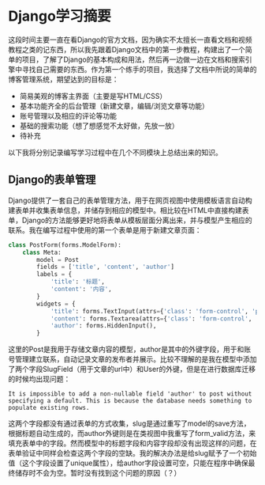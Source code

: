 # Django学习摘要

这段时间主要一直在看Django的官方文档，因为确实不太擅长一直看文档和视频教程之类的记东西，所以我先跟着Django文档中的第一步教程，构建出了一个简单的项目，了解了Django的基本构成和用法，然后再一边做一边在文档和搜索引擎中寻找自己需要的东西。作为第一个练手的项目，我选择了文档中所说的简单的博客管理系统，期望达到的目标是：

- 简易美观的博客主界面（主要是写HTML/CSS）
- 基本功能齐全的后台管理（新建文章，编辑/浏览文章等功能）
- 账号管理以及相应的评论等功能
- 基础的搜索功能（想了想感觉不太好做，先放一放）
- 待补充

以下我将分别记录编写学习过程中在几个不同模块上总结出来的知识。

## Django的表单管理

Django提供了一套自己的表单管理方法，用于在网页视图中使用模板语言自动构建表单并收集表单信息，并储存到相应的模型中。相比较在HTML中直接构建表单，Django的方法能够更好地将表单从模板层面分离出来，并与模型产生相应的联系。我在编写过程中使用的第一个表单是用于新建文章页面：

```Python
class PostForm(forms.ModelForm):
    class Meta:
        model = Post
        fields = ['title', 'content', 'author']
        labels = {
            'title': '标题',
            'content': '内容',
        }
        widgets = {
            'title': forms.TextInput(attrs={'class': 'form-control', 'placeholder': '请输入标题'}),
            'content': forms.Textarea(attrs={'class': 'form-control', 'placeholder': '支持Markdown语法'}),
            'author': forms.HiddenInput(),
        }
```

这里的Post是我用于存储文章内容的模型，author是其中的外键字段，用于和账号管理建立联系，自动记录文章的发布者并展示。比较不理解的是我在模型中添加了两个字段SlugField（用于文章的url中）和User的外键，但是在进行数据库迁移的时候均出现问题：

`It is impossible to add a non-nullable field 'author' to post without specifying a default. This is because the database needs something to populate existing rows.`

这两个字段都没有通过表单的方式收集，slug是通过重写了model的save方法，根据标题自动生成的，而author外键则是在类视图中我重写了form_valid方法，来填充表单中的字段。然而模型中的标题字段和内容字段却没有出现这样的问题，在表单验证中同样会检查这两个字段的空缺。我的解决办法是给slug赋予了一个初始值（这个字段设置了unique属性），给author字段设置可空，只能在程序中确保最终储存时不会为空。暂时没有找到这个问题的原因（？）

